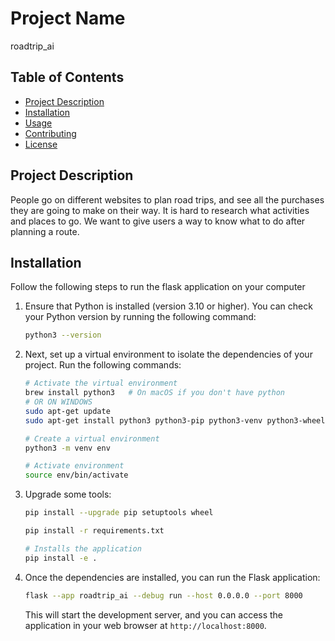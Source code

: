 # Project Name

roadtrip_ai

## Table of Contents

- [Project Description](#project-description)
- [Installation](#installation)
- [Usage](#usage)
- [Contributing](#contributing)
- [License](#license)

## Project Description

People go on different websites to plan road trips, and see all the purchases they are going to make on their way. It is hard to research what activities and places to go. We want to give users a way to know what to do after planning a route.

## Installation

Follow the following steps to run the flask application on your computer

1. Ensure that Python is installed (version 3.10 or higher). You can check your Python version by running the following command:

    ```bash
    python3 --version
    ```

2. Next, set up a virtual environment to isolate the dependencies of your project. Run the following commands:

    ```bash
    # Activate the virtual environment
    brew install python3   # On macOS if you don't have python
    # OR ON WINDOWS
    sudo apt-get update
    sudo apt-get install python3 python3-pip python3-venv python3-wheel python3-setuptools

    # Create a virtual environment
    python3 -m venv env

    # Activate environment
    source env/bin/activate
    ```

3. Upgrade some tools:

    ```bash
    pip install --upgrade pip setuptools wheel

    pip install -r requirements.txt

    # Installs the application
    pip install -e . 
    ```

4. Once the dependencies are installed, you can run the Flask application:

    ```bash
    flask --app roadtrip_ai --debug run --host 0.0.0.0 --port 8000
    ```

   This will start the development server, and you can access the application in your web browser at `http://localhost:8000`.




